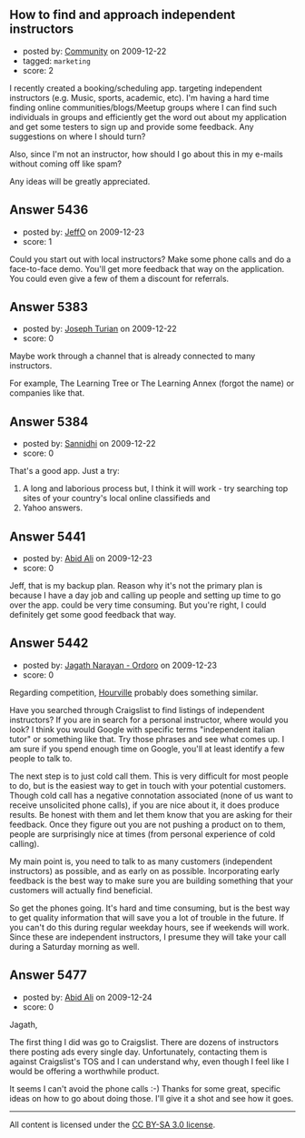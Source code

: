 ## How to find and approach independent instructors

- posted by: [Community](https://stackexchange.com/users/-1/-1-community) on 2009-12-22
- tagged: `marketing`
- score: 2

I recently created a booking/scheduling app. targeting independent instructors (e.g. Music, sports, academic, etc). I'm having a hard time finding online communities/blogs/Meetup groups where I can find such individuals in groups and efficiently get the word out about my application and get some testers to sign up and provide some feedback. Any suggestions on where I should turn? 

Also, since I'm not an instructor, how should I go about this in my e-mails without coming off like spam?

Any ideas will be greatly appreciated.


## Answer 5436

- posted by: [JeffO](https://stackexchange.com/users/-1/1796-jeffo) on 2009-12-23
- score: 1

Could you start out with local instructors? Make some phone calls and do a face-to-face demo. You'll get more feedback that way on the application. You could even give a few of them a discount for referrals.


## Answer 5383

- posted by: [Joseph Turian](https://stackexchange.com/users/-1/423-joseph-turian) on 2009-12-22
- score: 0

Maybe work through a channel that is already connected to many instructors.

For example, The Learning Tree or The Learning Annex (forgot the name) or companies like that.


## Answer 5384

- posted by: [Sannidhi](https://stackexchange.com/users/-1/1927-sannidhi) on 2009-12-22
- score: 0

That's a good app. Just a try:

1. A long and laborious process but, I think it will work - try searching top sites of your country's local online classifieds and
2. Yahoo answers.


## Answer 5441

- posted by: [Abid Ali](https://stackexchange.com/users/-1/2025-abid-ali) on 2009-12-23
- score: 0

Jeff, that is my backup plan. Reason why it's not the primary plan is because I have a day job and calling up people and setting up time to go over the app. could be very time consuming. But you're right, I could definitely get some good feedback that way.


## Answer 5442

- posted by: [Jagath Narayan - Ordoro](https://stackexchange.com/users/-1/1975-jagath-narayan-ordoro) on 2009-12-23
- score: 0

<p>Regarding competition, <a href="http://hourville.com/" rel="nofollow">Hourville</a> probably does something similar.</p>

<p>Have you searched through Craigslist to find listings of independent instructors? If you are in search for a personal instructor, where would you look? I think you would Google with specific terms "independent italian tutor" or something like that. Try those phrases and see what comes up. I am sure if you spend enough time on Google, you'll at least identify a few people to talk to.</p>

<p>The next step is to just cold call them. This is very difficult for most people to do, but is the easiest way to get in touch with your potential customers. Though cold call has a negative connotation associated (none of us want to receive unsolicited phone calls), if you are nice about it, it does produce results. Be honest with them and let them know that you are asking for their feedback. Once they figure out you are not pushing a product on to them, people are surprisingly nice at times (from personal experience of cold calling).</p>

<p>My main point is, you need to talk to as many customers (independent instructors) as possible, and as early on as possible. Incorporating early feedback is the best way to make sure you are building something that your customers will actually find beneficial.</p>

<p>So get the phones going. It's hard and time consuming, but is the best way to get quality information that will save you a lot of trouble in the future. If you can't do this during regular weekday hours, see if weekends will work. Since these are independent instructors, I presume they will take your call during a Saturday morning as well.</p>



## Answer 5477

- posted by: [Abid Ali](https://stackexchange.com/users/-1/2025-abid-ali) on 2009-12-24
- score: 0

Jagath,

The first thing I did was go to Craigslist. There are dozens of instructors there posting ads every single day. Unfortunately, contacting them is against Craigslist's TOS and I can understand why, even though I feel like I would be offering a worthwhile product. 

It seems I can't avoid the phone calls :-) Thanks for some great, specific ideas on how to go about doing those. I'll give it a shot and see how it goes.



---

All content is licensed under the [CC BY-SA 3.0 license](https://creativecommons.org/licenses/by-sa/3.0/).
